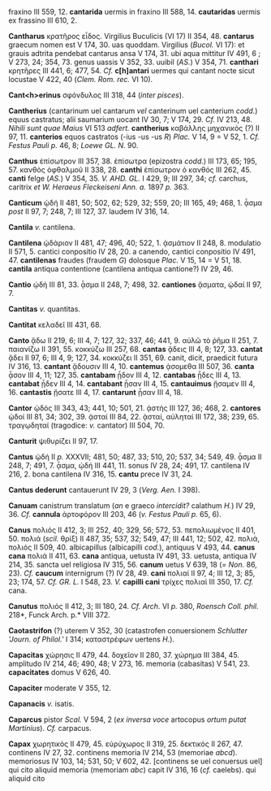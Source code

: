 fraxino III 559, 12. **cantarida** uermis in fraxino III 588, 14.
**cautaridas** uermis ex frassino III 610, 2.

**Cantharus** κρατῆρος εἶδος. Virgilius Buculicis (VI 17) II 354, 48.
**cantarus** graecum nomen est V 174, 30. uas quoddam. Virgilius
(*Bucol.* VI 17): et grauis adtrita pendebat cantarus ansa V 174, 31.
ubi aqua mittitur IV 491, 6 ; V 273, 24; 354, 73. genus uassis V 352,
33. uuibil (*AS.*) V 354, 71. **canthari** κρητῆρες III 441, 6; 477, 54.
*Cf.* **c[h]antari** uermes qui cantant nocte sicut locustae V 422, 40
(*Clem. Rom. rec.* VI 10).

**Cant\<h\>erinus** σφόνδυλος III 318, 44 (*inter pisces*).

**Cantherius** (cantarinum uel cantarum *vel* canterinum uel canterium
*codd.*) equus castratus; alii saumarium uocant IV 30, 7; V 174, 29.
*Cf.* IV 213, 48. *Nihili sunt quae Maius* VI 513 *adfert.*
**cantherius** καβάλλης μηχανικός (?) II 97, 11. **canterios** equos
castratos (-ius -us -us *R*) *Plac.* V 14, 9 = V 52, 1. *Cf. Festus
Pauli p.* 46, 8; *Loewe GL. N.* 90.

**Canthus** ἐπίσωτρον III 357, 38. ἐπίσωτρα (epizostra *codd.*) III 173,
65; 195, 57. κανθὸς ὀφθαλμοῦ II 338, 28. **canthi** ἐπίσωτρον ὁ κανθός
III 262, 45. **canti** felge (*AS.*) V 354, 35. *V. AHD. GL.* I 429,
9; III 297, 34; *cf.* carchus, caritrix *et W. Heraeus Fleckeiseni
Ann. a.* 1897 *p.* 363.

**Canticum** ᾠδή II 481, 50; 502, 62; 529, 32; 559, 20; III 165, 49;
468, 1. ᾆσμα *post* II 97, 7; 248, 7; III 127, 37. laudem IV 316, 14.

**Cantila** *v.* cantilena.

**Cantilena** ᾠδάριον II 481, 47; 496, 40; 522, 1. ᾀσμάτιον II 248, 8.
modulatio II 571, 5. cantici conpositio IV 28, 20. a canendo, cantici
conpositio IV 491, 47. **cantilenas** fraudes (fraudem *G*) dolosque
*Plac.* V 15, 14 = V 51, 18. **cantila** antiqua contentione (cantilena
antiqua cantione?) IV 29, 46.

**Cantio** ᾠδή III 81, 33. ᾆσμα II 248, 7; 498, 32. **cantiones**
ᾄσματα, ᾠδαί II 97, 7.

**Cantitas** *v.* quantitas.

**Cantitat** κελαδεῖ III 431, 68.

**Canto** ᾄδω II 219, 6; III 4, 7; 127, 32; 337, 46; 441, 9. αὐλῶ τὸ
ῥῆμα II 251, 7. παιανίζω II 391, 55. κοκκύζω III 257, 68. **cantas**
ᾄδεις III 4, 8; 127, 33. **cantat** ᾄδει II 97, 6; III 4, 9; 127, 34.
κοκκύζει II 351, 69. canit, dicit, praedicit futura IV 316, 13.
**cantant** ᾄδουσιν III 4, 10. **cantemus** ᾀσομεθα III 507, 36.
**canta** ᾆσον III 4, 11; 127, 35. **cantabam** ᾖδον III 4, 12.
**cantabas** ᾖδες III 4, 13. **cantabat** ᾖδεν III 4, 14. **cantabant**
ᾖσαν III 4, 15. **cantauimus** ᾔσαμεν III 4, 16. **cantastis** ᾔσατε III
4, 17. **cantarunt** ᾖσαν III 4, 18.

**Cantor** ᾠδός III 343, 43; 441, 10; 501, 21. ᾀστής III 127, 36; 468,
2. **cantores** ᾠδοί III 81, 34; 302, 39. ᾀσταί III 84, 22. ᾀσταί,
αὐληταί III 172, 38; 239, 65. τραγῳδηταί (tragodice: *v.* cantator) III
504, 70.

**Canturit** ψιθυρίζει II 97, 17.

**Cantus** ᾠδή II *p.* XXXVII; 481, 50; 487, 33; 510, 20; 537, 34; 549,
49. ᾆσμα II 248, 7; 491, 7. ᾆσμα, ᾠδή III 441, 11. sonus IV 28, 24; 491,
17. cantilena IV 216, 2. bona cantilena IV 316, 15. **cantu** prece IV
31, 24.

**Cantus dederunt** cantauerunt IV 29, 3 (*Verg. Aen.* I 398).

**Canuam** canistrum translatum (*an* e graeco *intercidit?* calathum
*H.*) IV 29, 36. *Cf.* **cannula** ἀρτοφόρον III 203, 46 (*v. Festus
Pauli p.* 65, 6).

**Canus** πολιός II 412, 3; III 252, 40; 329, 56; 572, 53. πεπολιωμένος
II 401, 50. πολιά (*scil.* θρίξ) II 487, 35; 537, 32; 549, 47; III 441,
12; 502, 42. πολιά, πολιός II 509, 40. albicapillus (albicapilli
*cod.*), antiquus V 493, 44. **canus cana** πολιά II 411, 63. **cana**
antiqua, uetusta IV 491, 33. uetusta, antiqua IV 214, 35. sancta uel
religiosa IV 315, 56. **canum** uetus V 639, 18 (*= Non.* 86, 23). *Cf.*
**caucum** internigrum (?) IV 28, 49. **cani** πολιαί II 97, 4; III 12,
3; 85, 23; 174, 57. *Cf. GR. L.* I 548, 23. *V.* **capilli cani** τρίχες
πολιαί III 350, 17. *Cf.* cana.

**Canutus** πολιός II 412, 3; III 180, 24. *Cf. Arch.* VI *p.* 380,
*Roensch Coll. phil.* 218*, Funck Arch. p.* VIII 372.

**Caotastrifon** (?) uterem V 352, 30 (catastrofen conuersionem
*Schlutter 'Journ. of Philol.'* I 314; καταστρέφων uertens *H.*).

**Capacitas** χώρησις II 479, 44. δοχεῖον II 280, 37. χώρημα III 384,
45. amplitudo IV 214, 46; 490, 48; V 273, 16. memoria (cabasitas) V 541,
23. **capaci­tates** domus V 626, 40.

**Capaciter** moderate V 355, 12.

**Capanacis** *v.* isatis.

**Caparcus** pistor *Scal.* V 594, 2 (*ex inversa voce* artocopus *ortum
putat Martinius*). *Cf.* carpacus.

**Capax** χωρητικός II 479, 45. εὐρύχωρος II 319, 25. δεκτικός II 267,
47. continens IV 27, 32. continens memoria IV 214, 53 (memoriae
*abcd*). memoriosus IV 103, 14; 531, 50; V 602, 42. [continens se uel
conuersus uel] qui cito aliquid memoria (memoriam *abc*) capit IV 316,
16 (*cf.* caelebs). qui aliquid cito
